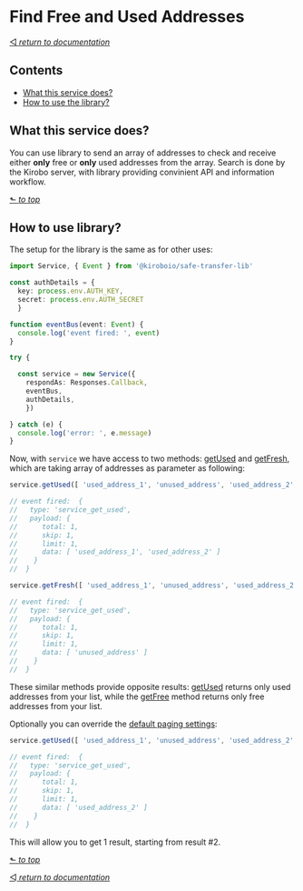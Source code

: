 # Find Free and Used Addresses
[◅ _return to documentation_](api.md#api-documentation)

## Contents

- [What this service does?](#what-this-service-does)
- [How to use the library?](#how-to-use-library)

## What this service does?

You can use library to send an array of addresses to check and receive either __only__ free or __only__ used addresses from the array. Search is done by the Kirobo server, with library providing convinient API and information workflow.

[⬑ _to top_](#find-free-and-used-addresses)

## How to use library?

The setup for the library is the same as for other uses:

```TypeScript
import Service, { Event } from '@kiroboio/safe-transfer-lib'

const authDetails = {
  key: process.env.AUTH_KEY,
  secret: process.env.AUTH_SECRET
  }

function eventBus(event: Event) {
  console.log('event fired: ', event)
}

try {

  const service = new Service({
    respondAs: Responses.Callback,
    eventBus,
    authDetails,
    })

} catch (e) {
  console.log('error: ', e.message)
}
```

Now, with ```service``` we have access to two methods: [getUsed]() and [getFresh](), which are taking array of addresses as parameter as following:

```TypeScript
service.getUsed([ 'used_address_1', 'unused_address', 'used_address_2' ])

// event fired:  {
//   type: 'service_get_used',
//   payload: {
//      total: 1,
//      skip: 1,
//      limit: 1,
//      data: [ 'used_address_1', 'used_address_2' ]
//    }
//  }

service.getFresh([ 'used_address_1', 'unused_address', 'used_address_2' ])

// event fired:  {
//   type: 'service_get_used',
//   payload: {
//      total: 1,
//      skip: 1,
//      limit: 1,
//      data: [ 'unused_address' ]
//    }
//  }
```

These similar methods provide opposite results: [getUsed]() returns only used addresses from your list, while the [getFree]() method returns only free addresses from your list.

Optionally you can override the [default paging settings]():

```TypeScript
service.getUsed([ 'used_address_1', 'unused_address', 'used_address_2' ], { limit: 1, skip: 1 })

// event fired:  {
//   type: 'service_get_used',
//   payload: {
//      total: 1,
//      skip: 1,
//      limit: 1,
//      data: [ 'used_address_2' ]
//    }
//  }

```

This will allow you to get 1 result, starting from result #2.

[⬑ _to top_](#find-free-and-used-addresses)

[◅ _return to documentation_](api.md)